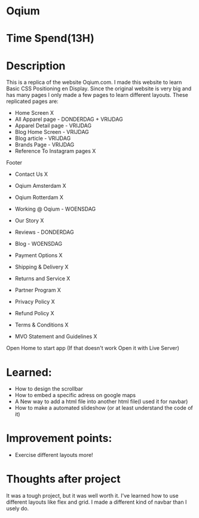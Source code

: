 # Oqium

# Time Spend(13H)

# Description

This is a replica of the website Oqium.com. I made this website to learn Basic CSS Positioning en Display.
Since the original website is very big and has many pages I only made a few pages to learn different layouts.
These replicated pages are:

- Home Screen X
- All Apparel page - DONDERDAG + VRIJDAG
- Apparel Detail page - VRIJDAG
- Blog Home Screen - VRIJDAG
- Blog article - VRIJDAG
- Brands Page - VRIJDAG
- Reference To Instagram pages X

Footer

- Contact Us X
- Oqium Amsterdam X
- Oqium Rotterdam X
- Working @ Oqium - WOENSDAG
- Our Story X
- Reviews - DONDERDAG
- Blog - WOENSDAG

- Payment Options X
- Shipping & Delivery X
- Returns and Service X
- Partner Program X

- Privacy Policy X
- Refund Policy X
- Terms & Conditions X
- MVO Statement and Guidelines X

Open Home to start app (If that doesn't work Open it with Live Server)

# Learned:

- How to design the scrollbar
- How to embed a specific adress on google maps
- A New way to add a html file into another html file(I used it for navbar)
- How to make a automated slideshow (or at least understand the code of it)

# Improvement points:

- Exercise different layouts more!

# Thoughts after project

It was a tough project, but it was well worth it. I've learned how to use different layouts like flex and grid. I made a different kind of navbar than I usely do.
